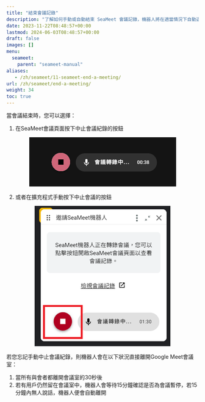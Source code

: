 ```yaml
---
title: "結束會議記錄"
description: "了解如何手動或自動結束 SeaMeet 會議記錄，機器人將在適當情況下自動退出，完全掌握 SeaMeet Copilot 在會議紀錄上的控制。"
date: 2023-11-22T08:48:57+00:00
lastmod: 2024-06-03T08:48:57+00:00
draft: false
images: []
menu:
  seameet:
    parent: "seameet-manual"
aliases:
   - /zh/seameet/11-seameet-end-a-meeting/
url: /zh/seameet/end-a-meeting/   
weight: 34
toc: true
---
```



當會議結束時，您可以選擇：

1. 在SeaMeet會議頁面按下中止會議紀錄的按鈕

<center>
<img src="/images/seameet-zh/SeaMeet會議頁面按下中止會議紀錄.png" alt="SeaMeet會議頁面按下中止會議紀錄"/>
</center>

2. 或者在擴充程式手動按下中止會議的按鈕

<center>
<img src="/images/seameet-zh/在SeaMeet擴充程式手動按下中止會議的按鈕.png" alt="在SeaMeet擴充程式手動按下中止會議的按鈕"/>
</center>

若您忘記手動中止會議紀錄，則機器人會在以下狀況直接離開Google Meet會議室：

1. 當所有與會者都離開會議室的30秒後
2. 若有用戶仍然留在會議室中，機器人會等待15分鐘確認是否為會議暫停，若15分鐘內無人說話，機器人便會自動離開
